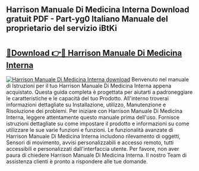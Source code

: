 ## Harrison Manuale Di Medicina Interna Download gratuit PDF - Part-yg0 Italiano Manuale del proprietario del servizio iBtKi

# <h2><a href="http://dfgk95.blite.top/?on=Harrison+Manuale+Di+Medicina+Interna">🔗Download 👉🔴 Harrison Manuale Di Medicina Interna</a></h2>

[![Harrison Manuale Di Medicina Interna download](https://i.imgur.com/lujVjoI.png)](http://dfgk95.blite.top/?on=Harrison+Manuale+Di+Medicina+Interna)
Benvenuto nel manuale di Istruzioni per il tuo Harrison Manuale Di Medicina Interna appena acquistato. Questa guida completa è progettata per aiutarti a padroneggiare le caratteristiche e le capacità del tuo Prodotto. All'interno troverai informazioni dettagliate su Installazione, utilizzo, Manutenzione e Risoluzione dei problemi. Per iniziare con Harrison Manuale Di Medicina Interna, leggere attentamente questo manuale prima dell'uso. Fornisce istruzioni dettagliate su come impostare il prodotto e informazioni su come utilizzare le sue varie funzioni e funzioni. Le funzionalità avanzate di Harrison Manuale Di Medicina Interna includono rilevamento di oggetti, Sensori di movimento, avvisi personalizzabili e accesso remoto, tutti accessibili e personalizzati dall'interfaccia utente. Per favore, non aver paura di chiedere Harrison Manuale Di Medicina Interna. Il nostro Team di assistenza clienti è pronto a rispondere alle tue domande.
